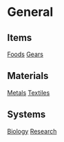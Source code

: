 General
========

Items
--------
[Foods](data/general/item_food.md)
[Gears](data/general/item_gears.md)

Materials
----------
[Metals](data/general/mat_metals.md)
[Textiles](data/general/mat_textiles.md)

Systems
--------
[Biology](data/general/sys_biology.md)
[Research](data/general/sys_research.md)
